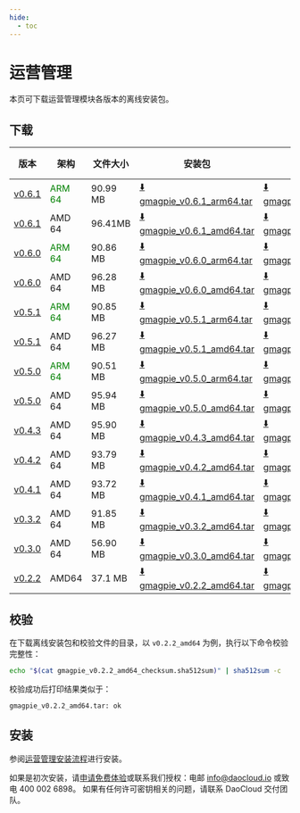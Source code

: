 ```yaml
---
hide:
  - toc
---
```


# 运营管理

本页可下载运营管理模块各版本的离线安装包。

## 下载

| 版本 | 架构 | 文件大小 | 安装包 |  校验文件 | 更新日期   |
| --- | ---- |------- | ------ | ------- | --------- |
| [v0.6.1](../../gmagpie/intro/release-notes.md) | <font color="green">ARM 64</font> | 90.99 MB | [:arrow_down: gmagpie_v0.6.1_arm64.tar](https://qiniu-download-public.daocloud.io/DaoCloud_Enterprise/gmagpie_v0.6.1_arm64.tar) | [:arrow_down: gmagpie_v0.6.1_arm64_checksum.sha512sum](https://qiniu-download-public.daocloud.io/DaoCloud_Enterprise/gmagpie_v0.6.1_arm64_checksum.sha512sum) | 2024-04-02 |
| [v0.6.1](../../gmagpie/intro/release-notes.md) | AMD 64 | 96.41MB | [:arrow_down: gmagpie_v0.6.1_amd64.tar](https://qiniu-download-public.daocloud.io/DaoCloud_Enterprise/gmagpie_v0.6.1_amd64.tar) | [:arrow_down: gmagpie_v0.6.1_amd64_checksum.sha512sum](https://qiniu-download-public.daocloud.io/DaoCloud_Enterprise/gmagpie_v0.6.1_amd64_checksum.sha512sum) | 2024-04-02 |
| [v0.6.0](../../gmagpie/intro/release-notes.md) | <font color="green">ARM 64</font> | 90.86 MB | [:arrow_down: gmagpie_v0.6.0_arm64.tar](https://qiniu-download-public.daocloud.io/DaoCloud_Enterprise/gmagpie_v0.6.0_arm64.tar) | [:arrow_down: gmagpie_v0.6.0_arm64_checksum.sha512sum](https://qiniu-download-public.daocloud.io/DaoCloud_Enterprise/gmagpie_v0.6.0_arm64_checksum.sha512sum) | 2024-03-29 |
| [v0.6.0](../../gmagpie/intro/release-notes.md) | AMD 64 | 96.28 MB | [:arrow_down: gmagpie_v0.6.0_amd64.tar](https://qiniu-download-public.daocloud.io/DaoCloud_Enterprise/gmagpie_v0.6.0_amd64.tar) | [:arrow_down: gmagpie_v0.6.0_amd64_checksum.sha512sum](https://qiniu-download-public.daocloud.io/DaoCloud_Enterprise/gmagpie_v0.6.0_amd64_checksum.sha512sum) | 2024-03-29 |
| [v0.5.1](../../ghippo/intro/release-notes.md) | <font color="green">ARM 64</font> | 90.85 MB | [:arrow_down: gmagpie_v0.5.1_arm64.tar](https://qiniu-download-public.daocloud.io/DaoCloud_Enterprise/gmagpie_v0.5.1_arm64.tar) | [:arrow_down: gmagpie_v0.5.1_arm64_checksum.sha512sum](https://qiniu-download-public.daocloud.io/DaoCloud_Enterprise/gmagpie_v0.5.1_arm64_checksum.sha512sum) | 2024-02-01 |
| [v0.5.1](../../ghippo/intro/release-notes.md) | AMD 64 | 96.27 MB | [:arrow_down: gmagpie_v0.5.1_amd64.tar](https://qiniu-download-public.daocloud.io/DaoCloud_Enterprise/gmagpie_v0.5.1_amd64.tar) | [:arrow_down: gmagpie_v0.5.1_amd64_checksum.sha512sum](https://qiniu-download-public.daocloud.io/DaoCloud_Enterprise/gmagpie_v0.5.1_amd64_checksum.sha512sum) | 2024-02-01 |
| [v0.5.0](../../ghippo/intro/release-notes.md) | <font color="green">ARM 64</font> | 90.51 MB | [:arrow_down: gmagpie_v0.5.0_arm64.tar](https://qiniu-download-public.daocloud.io/DaoCloud_Enterprise/gmagpie_v0.5.0_arm64.tar) | [:arrow_down: gmagpie_v0.5.0_arm64_checksum.sha512sum](https://qiniu-download-public.daocloud.io/DaoCloud_Enterprise/gmagpie_v0.5.0_arm64_checksum.sha512sum) | 2024-01-29 |
| [v0.5.0](../../ghippo/intro/release-notes.md) | AMD 64 | 95.94 MB | [:arrow_down: gmagpie_v0.5.0_amd64.tar](https://qiniu-download-public.daocloud.io/DaoCloud_Enterprise/gmagpie_v0.5.0_amd64.tar) | [:arrow_down: gmagpie_v0.5.0_amd64_checksum.sha512sum](https://qiniu-download-public.daocloud.io/DaoCloud_Enterprise/gmagpie_v0.5.0_amd64_checksum.sha512sum) | 2024-01-29 |
| [v0.4.3](../../ghippo/intro/release-notes.md) | AMD 64 | 95.90 MB | [:arrow_down: gmagpie_v0.4.3_amd64.tar](https://qiniu-download-public.daocloud.io/DaoCloud_Enterprise/gmagpie_v0.4.3_amd64.tar) | [:arrow_down: gmagpie_v0.4.3_amd64_checksum.sha512sum](https://qiniu-download-public.daocloud.io/DaoCloud_Enterprise/gmagpie_v0.4.3_amd64_checksum.sha512sum) | 2023-11-30 |
| [v0.4.2](../../ghippo/intro/release-notes.md) | AMD 64 | 93.79 MB | [:arrow_down: gmagpie_v0.4.2_amd64.tar](https://qiniu-download-public.daocloud.io/DaoCloud_Enterprise/gmagpie_v0.4.2_amd64.tar) | [:arrow_down: gmagpie_v0.4.2_amd64_checksum.sha512sum](https://qiniu-download-public.daocloud.io/DaoCloud_Enterprise/gmagpie_v0.4.2_amd64_checksum.sha512sum) | 2023-10-30 |
| [v0.4.1](../../ghippo/intro/release-notes.md) | AMD 64 | 93.72 MB | [:arrow_down: gmagpie_v0.4.1_amd64.tar](https://qiniu-download-public.daocloud.io/DaoCloud_Enterprise/gmagpie_v0.4.1_amd64.tar) | [:arrow_down: gmagpie_v0.4.1_amd64_checksum.sha512sum](https://qiniu-download-public.daocloud.io/DaoCloud_Enterprise/gmagpie_v0.4.1_amd64_checksum.sha512sum) | 2023-08-29 |
| [v0.3.2](../../ghippo/intro/release-notes.md) | AMD 64 | 91.85 MB | [:arrow_down: gmagpie_v0.3.2_amd64.tar](https://qiniu-download-public.daocloud.io/DaoCloud_Enterprise/gmagpie_v0.3.2_amd64.tar) | [:arrow_down: gmagpie_v0.3.2_amd64_checksum.sha512sum](https://qiniu-download-public.daocloud.io/DaoCloud_Enterprise/gmagpie_v0.3.2_amd64_checksum.sha512sum) | 2023-08-02 |
| [v0.3.0](../../ghippo/intro/release-notes.md) | AMD 64 | 56.90 MB | [:arrow_down: gmagpie_v0.3.0_amd64.tar](https://qiniu-download-public.daocloud.io/DaoCloud_Enterprise/gmagpie_v0.3.0_amd64.tar) | [:arrow_down: gmagpie_v0.3.0_amd64_checksum.sha512sum](https://qiniu-download-public.daocloud.io/DaoCloud_Enterprise/gmagpie_v0.3.0_amd64_checksum.sha512sum) | 2023-06-28 |
| [v0.2.2](../../ghippo/intro/release-notes.md) | AMD64 | 37.1 MB | [:arrow_down: gmagpie_v0.2.2_amd64.tar](https://qiniu-download-public.daocloud.io/DaoCloud_Enterprise/gmagpie_v0.2.2_amd64.tar) | [:arrow_down: gmagpie_v0.2.2_amd64_checksum.sha512sum](https://qiniu-download-public.daocloud.io/DaoCloud_Enterprise/gmagpie_v0.2.2_amd64_checksum.sha512sum) | 2023-5-30 |

## 校验

在下载离线安装包和校验文件的目录，以 `v0.2.2_amd64` 为例，执行以下命令校验完整性：

```sh
echo "$(cat gmagpie_v0.2.2_amd64_checksum.sha512sum)" | sha512sum -c
```

校验成功后打印结果类似于：

```none
gmagpie_v0.2.2_amd64.tar: ok
```

## 安装

参阅[运营管理安装流程](../../ghippo/user-guide/report-billing/gmagpie-offline-install.md)进行安装。

如果是初次安装，请[申请免费体验](../../dce/license0.md)或联系我们授权：电邮 info@daocloud.io 或致电 400 002 6898。
如果有任何许可密钥相关的问题，请联系 DaoCloud 交付团队。
